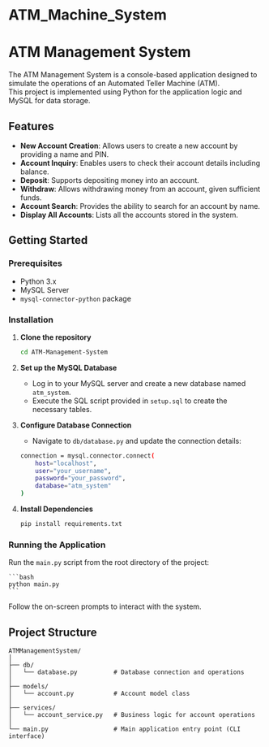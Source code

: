 # ATM_Machine_System
# ATM Management System

The ATM Management System is a console-based application designed to simulate the operations of an Automated Teller Machine (ATM).
<br>
This project is implemented using Python for the application logic and MySQL for data storage.


## Features

- **New Account Creation**: Allows users to create a new account by providing a name and PIN.
- **Account Inquiry**: Enables users to check their account details including balance.
- **Deposit**: Supports depositing money into an account.
- **Withdraw**: Allows withdrawing money from an account, given sufficient funds.
- **Account Search**: Provides the ability to search for an account by name.
- **Display All Accounts**: Lists all the accounts stored in the system.

## Getting Started

### Prerequisites

- Python 3.x
- MySQL Server
- `mysql-connector-python` package

### Installation

1. **Clone the repository**

    ```bash
    cd ATM-Management-System
    ```

2. **Set up the MySQL Database**

    - Log in to your MySQL server and create a new database named `atm_system`.
    - Execute the SQL script provided in `setup.sql` to create the necessary tables.

3. **Configure Database Connection**

    - Navigate to `db/database.py` and update the connection details:

    ```bash
    connection = mysql.connector.connect(
        host="localhost",
        user="your_username",
        password="your_password",
        database="atm_system"
    )
    ```

4. **Install Dependencies**

    ```bash
    pip install requirements.txt
    ```

### Running the Application

Run the `main.py` script from the root directory of the project:

    ```bash
    python main.py
    ```

Follow the on-screen prompts to interact with the system.

## Project Structure

```
ATMManagementSystem/
│
├── db/
│   └── database.py          # Database connection and operations
│
├── models/
│   └── account.py           # Account model class
│
├── services/
│   └── account_service.py   # Business logic for account operations
│
└── main.py                  # Main application entry point (CLI interface)
```

